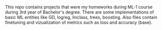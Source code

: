 This repo contains projects that were my homeworks during ML-1 course during 3rd year of Bachelor's degree. There are some implementations of basic ML entities like GD, logreg, linclass, trees, boosting. Also files contain finetuning and vizualization of metrics such as loss and accuracy (base).
